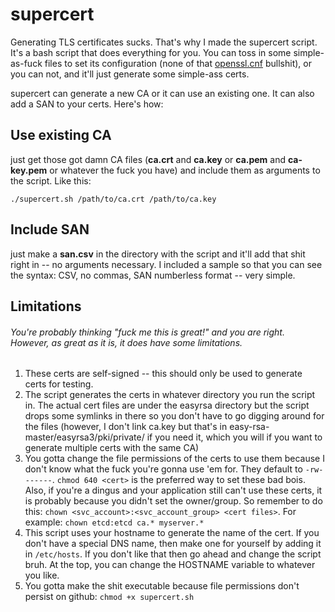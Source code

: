 # supercert

Generating TLS certificates sucks. That's why I made the supercert script. It's a bash script that does everything for you. You can toss in some simple-as-fuck files to set its configuration (none of that [openssl.cnf](http://web.mit.edu/crypto/openssl.cnf) bullshit), or you can not, and it'll just generate some simple-ass certs.

supercert can generate a new CA or it can use an existing one. It can also add a SAN to your certs. Here's how:

## Use existing CA

just get those got damn CA files (**ca.crt** and **ca.key** or **ca.pem** and **ca-key.pem** or whatever the fuck you have) and include them as arguments to the script. Like this:

`./supercert.sh /path/to/ca.crt /path/to/ca.key`

## Include SAN

just make a **san.csv** in the directory with the script and it'll add that shit right in -- no arguments necessary. I included a sample so that you can see the syntax: CSV, no commas, SAN numberless format -- very simple.

## Limitations
###### You're probably thinking "fuck me this is great!" and you are right. However, as great as it is, it does have some limitations.
1. These certs are self-signed -- this should only be used to generate certs for testing.
2. The script generates the certs in whatever directory you run the script in. The actual cert files are under the easyrsa directory but the script drops some symlinks in there so you don't have to go digging around for the files (however, I don't link ca.key but that's in easy-rsa-master/easyrsa3/pki/private/ if you need it, which you will if you want to generate multiple certs with the same CA)
3. You gotta change the file permissions of the certs to use them because I don't know what the fuck you're gonna use 'em for. They default to `-rw-------`. `chmod 640 <cert>` is the preferred way to set these bad bois. Also, if you're a dingus and your application still can't use these certs, it is probably because you didn't set the owner/group. So remember to do this: `chown <svc_account>:<svc_account_group> <cert files>`. For example: `chown etcd:etcd ca.* myserver.*`
4. This script uses your hostname to generate the name of the cert. If you don't have a special DNS name, then make one for yourself by adding it in `/etc/hosts`. If you don't like that then go ahead and change the script bruh. At the top, you can change the HOSTNAME variable to whatever you like.
5. You gotta make the shit executable because file permissions don't persist on github: `chmod +x supercert.sh`
